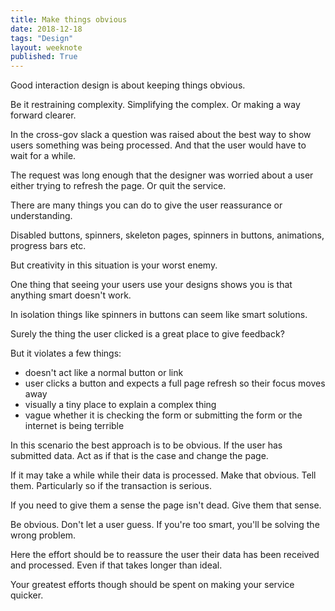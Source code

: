 ```yaml
---
title: Make things obvious
date: 2018-12-18
tags: "Design"
layout: weeknote
published: True
---
```


Good interaction design is about keeping things obvious.

Be it restraining complexity. Simplifying the complex. Or making a way forward clearer.

In the cross-gov slack a question was raised about the best way to show users something was being processed. And that the user would have to wait for a while.

The request was long enough that the designer was worried about a user either trying to refresh the page. Or quit the service.

There are many things you can do to give the user reassurance or understanding.

Disabled buttons, spinners, skeleton pages, spinners in buttons, animations, progress bars etc.

But creativity in this situation is your worst enemy.

One thing that seeing your users use your designs shows you is that anything smart doesn't work.

In isolation things like spinners in buttons can seem like smart solutions.

Surely the thing the user clicked is a great place to give feedback?

But it violates a few things:

- doesn't act like a normal button or link
- user clicks a button and expects a full page refresh so their focus moves away
- visually a tiny place to explain a complex thing
- vague whether it is checking the form or submitting the form or the internet is being terrible

In this scenario the best approach is to be obvious. If the user has submitted data. Act as if that is the case and change the page.

If it may take a while while their data is processed. Make that obvious. Tell them. Particularly so if the transaction is serious.

If you need to give them a sense the page isn't dead. Give them that sense.

Be obvious. Don't let a user guess. If you're too smart, you'll be solving the wrong problem.

Here the effort should be to reassure the user their data has been received and processed. Even if that takes longer than ideal.

Your greatest efforts though should be spent on making your service quicker.
